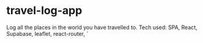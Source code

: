 # travel-log-app
Log all the places in the world you have travelled to.
Tech used: SPA, React, Supabase, leaflet, react-router, ` 
